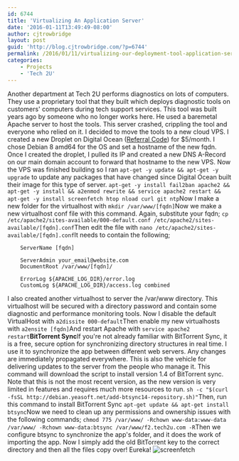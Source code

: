 ```yaml
---
id: 6744
title: 'Virtualizing An Application Server'
date: '2016-01-11T13:49:49-08:00'
author: cjtrowbridge
layout: post
guid: 'http://blog.cjtrowbridge.com/?p=6744'
permalink: /2016/01/11/virtualizing-our-deployment-tool-application-server/
categories:
    - Projects
    - 'Tech 2U'
---
```


Another department at Tech 2U performs diagnostics on lots of computers. They use a proprietary tool that they built which deploys diagnostic tools on customers' computers during tech support services. This tool was built years ago by someone who no longer works here. He used a baremetal Apache server to host the tools. This server crashed, crippling the tool and everyone who relied on it. I decided to move the tools to a new cloud VPS. I created a new Droplet on Digital Ocean ([Referral Code](https://www.digitalocean.com/?refcode=ecb56e953504)) for $5/month. I chose Debian 8 amd64 for the OS and set a hostname of the new fqdn. Once I created the droplet, I pulled its IP and created a new DNS A-Record on our main domain account to forward that hostname to the new VPS. Now the VPS was finished building so I ran `apt-get -y update && apt-get -y upgrade` to update any packages that have changed since Digital Ocean built their image for this type of server. `apt-get -y install fail2ban apache2 && apt-get -y install && a2enmod rewrite && service apache2 restart && apt-get -y install screenfetch htop nload curl git ntp`Now I make a new folder for the virtualhost with `mkdir /var/www/[fqdn]`Now we make a new virtualhost conf file with this command. Again, substitute your fqdn; `cp /etc/apache2/sites-available/000-default.conf /etc/apache2/sites-available/[fqdn].conf`Then edit the file with `nano /etc/apache2/sites-available/[fqdn].conf`It needs to contain the following;

```
	ServerName [fqdn]

	ServerAdmin your_email@website.com
	DocumentRoot /var/www/[fqdn]/

	ErrorLog ${APACHE_LOG_DIR}/error.log
	CustomLog ${APACHE_LOG_DIR}/access.log combined
```

I also created another virtualhost to server the /var/www directory. This virtualhost will be secured with a directory password and contain some diagnostic and performance monitoring tools. Now I disable the default VirtualHost with `a2dissite 000-default`Then enable my new virtualhosts with `a2ensite [fqdn]`And restart Apache with `service apache2 restart`**BitTorrent Sync**If you're not already familiar with BitTorrent Sync, it is a free, secure option for synchronizing directory structures in real time. I use it to synchronize the app between different web servers. Any changes are immediately propagated everywhere. This is also the vehicle for delivering updates to the server from the people who manage it. This command will download the script to install version 1.4 of BitTorrent sync. Note that this is not the most recent version, as the new version is very limited in features and requires much more resources to run. `sh -c "$(curl -fsSL http://debian.yeasoft.net/add-btsync14-repository.sh)"`Then, run this command to install BitTorrent Sync `apt-get update && apt-get install btsync`Now we need to clean up any permissions and ownership issues with the following commands; `chmod 775 /var/www/ -Rchown www-data:www-data /var/www/ -Rchown www-data:btsync /var/www/f2.tech2u.com -R`Then we configure btsync to synchronize the app's folder, and it does the work of importing the app. Now I simply add the old BitTorrent key to the correct directory and then all the files copy over! Eureka! ![screenfetch](https://blog.cjtrowbridge.com/wp-content/uploads/2016/01/screenfetch-1-1.png)